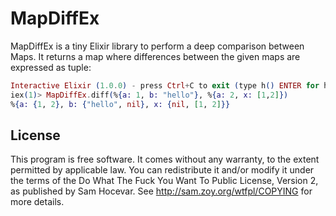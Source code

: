 MapDiffEx
=========

MapDiffEx is a tiny Elixir library to perform a deep comparison between Maps. It returns a map where differences between the given maps are expressed as tuple:

```elixir
Interactive Elixir (1.0.0) - press Ctrl+C to exit (type h() ENTER for help)
iex(1)> MapDiffEx.diff(%{a: 1, b: "hello"}, %{a: 2, x: [1,2]})
%{a: {1, 2}, b: {"hello", nil}, x: {nil, [1, 2]}} 
```


License
--------

This program is free software. It comes without any warranty, to
the extent permitted by applicable law. You can redistribute it
and/or modify it under the terms of the Do What The Fuck You Want
To Public License, Version 2, as published by Sam Hocevar. See
http://sam.zoy.org/wtfpl/COPYING for more details.
